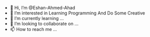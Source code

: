 - 👋 Hi, I’m @Eshan-Ahmed-Ahad
- 👀 I’m interested in Learning Programming And Do Some Creative 
- 🌱 I’m currently learning ...
- 💞️ I’m looking to collaborate on ...
- 📫 How to reach me ...

<!---
Eshan-Ahmed-Ahad/Eshan-Ahmed-Ahad is a ✨ special ✨ repository because its `README.md` (this file) appears on your GitHub profile.
You can click the Preview link to take a look at your changes.
--->
